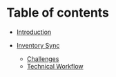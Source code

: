 # Table of contents

* [Introduction](README.md)

* [Inventory Sync](Flows/Inventory/Inventory.md)
  * [Challenges](Flows/Inventory/ChallengesInInventorySync.md)
  * [Technical Workflow](Flows/Inventory/TechnicalWorkflow.md)
